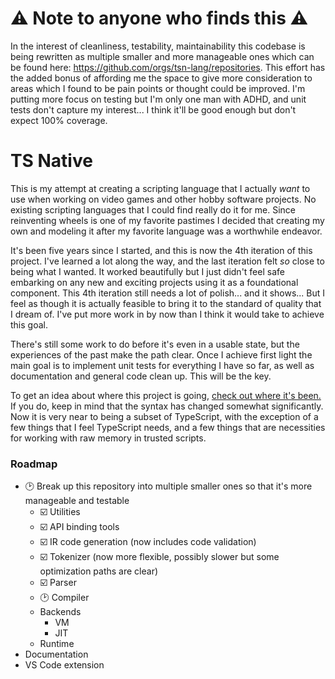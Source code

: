 # ⚠️ Note to anyone who finds this ⚠️
In the interest of cleanliness, testability, maintainability this codebase is being rewritten as multiple smaller and more manageable ones which
can be found here: https://github.com/orgs/tsn-lang/repositories. This effort has the added bonus of affording me the space to give more
consideration to areas which I found to be pain points or thought could be improved. I'm putting more focus on testing but I'm only one man with
ADHD, and unit tests don't capture my interest... I think it'll be good enough but don't expect 100% coverage.

# TS Native
This is my attempt at creating a scripting language that I actually _want_ to use when working on video games and other hobby software projects.
No existing scripting languages that I could find really do it for me. Since reinventing wheels is one of my favorite pastimes I decided that
creating my own and modeling it after my favorite language was a worthwhile endeavor.

It's been five years since I started, and this is now the 4th iteration of this project. I've learned a lot along the way, and the last iteration
felt _so_ close to being what I wanted. It worked beautifully but I just didn't feel safe embarking on any new and exciting projects using it as
a foundational component. This 4th iteration still needs a lot of polish... and it shows... But I feel as though it is actually feasible to bring
it to the standard of quality that I dream of. I've put more work in by now than I think it would take to achieve this goal.

There's still some work to do before it's even in a usable state, but the experiences of the past make the path clear. Once I achieve first light
the main goal is to implement unit tests for everything I have so far, as well as documentation and general code clean up. This will be the key.

To get an idea about where this project is going, [check out where it's been.](https://github.com/mdecicco/ts-native/blob/before-overhaul/README.md)
If you do, keep in mind that the syntax has changed somewhat significantly. Now it is very near to being a subset of TypeScript, with the exception
of a few things that I feel TypeScript needs, and a few things that are necessities for working with raw memory in trusted scripts.

### Roadmap
- 🕑 Break up this repository into multiple smaller ones so that it's more manageable and testable
  - ☑️ Utilities
  - ☑️ API binding tools
  - ☑️ IR code generation (now includes code validation)
  - ☑️ Tokenizer (now more flexible, possibly slower but some optimization paths are clear)
  - ☑️ Parser
  - 🕑 Compiler
  - Backends
    - VM
    - JIT
  - Runtime
- Documentation
- VS Code extension
